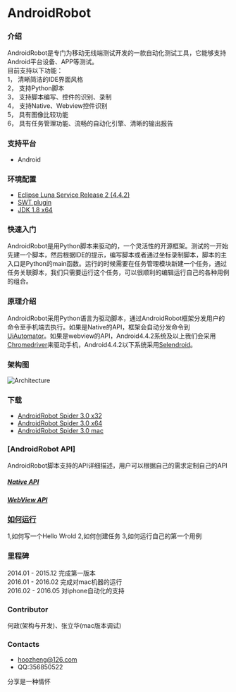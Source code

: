 # AndroidRobot
### 介绍
AndroidRobot是专门为移动无线端测试开发的一款自动化测试工具，它能够支持Android平台设备、APP等测试。</br>
目前支持以下功能：</br>
1，	清晰简洁的IDE界面风格</br>
2，	支持Python脚本</br>
3，	支持脚本编写、控件的识别、录制</br>
4，	支持Native、Webview控件识别</br>
5，	具有图像比较功能</br>
6，	具有任务管理功能、流畅的自动化引擎、清晰的输出报告</br>

### 支持平台
* Android

### 环境配置
* [Eclipse Luna Service Release 2 (4.4.2)](http://www.eclipse.org/downloads/packages/release/Luna/SR2)
* [SWT plugin](http://archive.eclipse.org/eclipse/downloads/drops4/R-4.4.2-201502041700/index.php#SWT)
* [JDK 1.8 x64](http://www.oracle.com/technetwork/java/javase/downloads/jdk8-downloads-2133151.html)

### 快速入门
AndroidRobot是用Python脚本来驱动的，一个灵活性的开源框架。测试的一开始先建一个脚本，然后根据IDE的提示，编写脚本或者通过坐标录制脚本，脚本的主入口是Python的main函数。运行的时候需要在任务管理模块新建一个任务，通过任务关联脚本，我们只需要运行这个任务，可以很顺利的编辑运行自己的各种用例的组合。

### 原理介绍
AndroidRobot采用Python语言为驱动脚本，通过AndroidRobot框架分发用户的命令至手机端去执行。如果是Native的API，框架会自动分发命令到[UiAutomator](http://android.toolib.net/tools/help/uiautomator/index.html)。如果是webview的API，Android4.4.2系统及以上我们会采用[Chromedriver](https://sites.google.com/a/chromium.org/chromedriver/getting-started/getting-started---android)来驱动手机，Android4.4.2以下系统采用[Selendroid](http://selendroid.io/)。


### 架构图
![Architecture](https://github.com/hoozheng/AndroidRobot/blob/master/architecture.PNG)

### 下载
* [AndroidRobot Spider 3.0 x32]()
* [AndroidRobot Spider 3.0 x64](https://github.com/hoozheng/BinaryCode/AndroidRobot_Spider3.0x64.zip)
* [AndroidRobot Spider 3.0 mac]()
  
  
### [AndroidRobot API]  
AndroidRobot脚本支持的API详细描述，用户可以根据自己的需求定制自己的API  
##### [Native API](/doc/readme_api.md)  
##### [WebView API](/doc/readme_api_webview.md)
    
### [如何运行](/doc/instruction.md)
1,如何写一个Hello Wrold
2,如何创建任务
3,如何运行自己的第一个用例


### 里程碑
2014.01 - 2015.12 完成第一版本  
2016.01 - 2016.02 完成对mac机器的运行  
2016.02 - 2016.05 对iphone自动化的支持  

### Contributor
何政(架构与开发)、张立华(mac版本调试)


### Contacts
* hoozheng@126.com
* QQ:356850522


<a>                                              分享是一种情怀</a>

